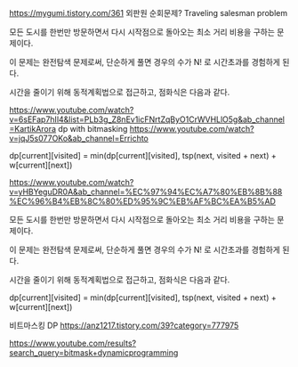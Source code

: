 https://mygumi.tistory.com/361
외판원 순회문제?
Traveling salesman problem

모든 도시를 한번만 방문하면서 다시 시작점으로 돌아오는 최소 거리 비용을 구하는 문제이다.

이 문제는 완전탐색 문제로써, 단순하게 풀면 경우의 수가 N! 로 시간초과를 경험하게 된다.

시간을 줄이기 위해 동적계획법으로 접근하고, 점화식은 다음과 같다.

https://www.youtube.com/watch?v=6sEFap7hIl4&list=PLb3g_Z8nEv1icFNrtZqByO1CrWVHLlO5g&ab_channel=KartikArora
dp with bitmasking
https://www.youtube.com/watch?v=jqJ5s077OKo&ab_channel=Errichto
 

dp[current][visited] = min(dp[current][visited], tsp(next, visited + next) + w[current][next])


https://www.youtube.com/watch?v=yHBYeguDR0A&ab_channel=%EC%97%94%EC%A7%80%EB%8B%88%EC%96%B4%EB%8C%80%ED%95%9C%EB%AF%BC%EA%B5%AD

모든 도시를 한번만 방문하면서 다시 시작점으로 돌아오는 최소 거리 비용을 구하는 문제이다.

이 문제는 완전탐색 문제로써, 단순하게 풀면 경우의 수가 N! 로 시간초과를 경험하게 된다.

시간을 줄이기 위해 동적계획법으로 접근하고, 점화식은 다음과 같다.

 

dp[current][visited] = min(dp[current][visited], tsp(next, visited + next) + w[current][next])

비트마스킹 DP
https://anz1217.tistory.com/39?category=777975

https://www.youtube.com/results?search_query=bitmask+dynamicprogramming
